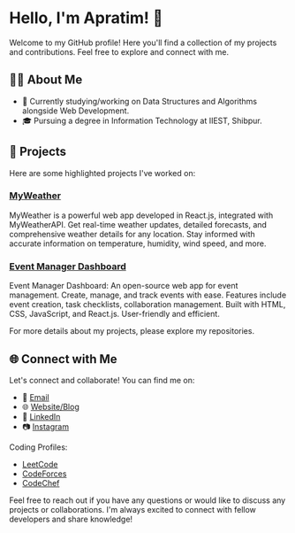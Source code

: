 <!-- Title -->
# Hello, I'm Apratim! 👋

<!-- Introduction -->
Welcome to my GitHub profile! Here you'll find a collection of my projects and contributions. Feel free to explore and connect with me.

<!-- About Me -->
## 🧑‍💻 About Me

- 🌱 Currently studying/working on Data Structures and Algorithms alongside Web Development.
- 🎓 Pursuing a degree in Information Technology at IIEST, Shibpur.

<!-- Projects -->
## 🔭 Projects

Here are some highlighted projects I've worked on:

### [MyWeather](https://github.com/apru02/my_weather_app)

MyWeather is a powerful web app developed in React.js, integrated with MyWeatherAPI. Get real-time weather updates, detailed forecasts, and comprehensive weather details for any location. Stay informed with accurate information on temperature, humidity, wind speed, and more.

### [Event Manager Dashboard](https://github.com/apru02/Event-Manager-Dashboard)

Event Manager Dashboard: An open-source web app for event management. Create, manage, and track events with ease. Features include event creation, task checklists, collaboration management. Built with HTML, CSS, JavaScript, and React.js. User-friendly and efficient.

For more details about my projects, please explore my repositories.

<!-- Connect with Me -->
## 🌐 Connect with Me

Let's connect and collaborate! You can find me on:

- 📧 [Email](duttaapratim11@gmail.com)
- 🌐 [Website/Blog](https://apru02.github.io/apratim.github.io/)
- 💼 [LinkedIn](https://www.linkedin.com/in/apratim-dutta-b068bb1ba/)
- 📷 [Instagram](https://www.instagram.com/apru_02/?hl=en)

Coding Profiles:

- [LeetCode](https://leetcode.com/apru_02/)
- [CodeForces](https://codeforces.com/profile/apru_02)
- [CodeChef](https://www.codechef.com/users/apru_2002)

Feel free to reach out if you have any questions or would like to discuss any projects or collaborations. I'm always excited to connect with fellow developers and share knowledge!

